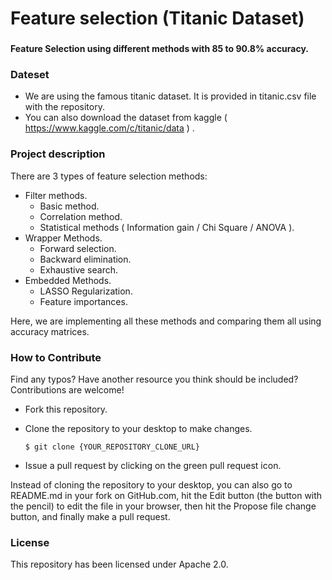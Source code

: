 # Feature selection (Titanic Dataset)
### 
<strong> Feature Selection using different methods with 85 to 90.8% accuracy. </strong>

### Dateset
* We are using the famous titanic dataset. It is provided in titanic.csv file with the repository.
* You can also download the dataset from kaggle ( https://www.kaggle.com/c/titanic/data ) .

### Project description
There are 3 types of feature selection methods:
  * Filter methods.
     - Basic method.
     - Correlation method.
     - Statistical methods ( Information gain / Chi Square / ANOVA ).
  * Wrapper Methods.
     - Forward selection.
     - Backward elimination.
     - Exhaustive search.
  * Embedded Methods.
     - LASSO Regularization.
     - Feature importances.
     
Here, we are implementing all these methods and comparing them all using accuracy matrices.

### How to Contribute
Find any typos? Have another resource you think should be included? Contributions are welcome!

* Fork this repository.

* Clone the repository to your desktop to make changes.

      $ git clone {YOUR_REPOSITORY_CLONE_URL}

* Issue a pull request by clicking on the green pull request icon.

Instead of cloning the repository to your desktop, you can also go to README.md in your fork on GitHub.com, hit the Edit button (the button with the pencil) to edit the file in your browser, then hit the Propose file change button, and finally make a pull request.

### License
This repository has been licensed under Apache 2.0.
